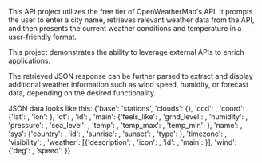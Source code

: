This API project utilizes the free tier of OpenWeatherMap's API. It prompts the user to enter a city name, retrieves relevant weather data from the API, and then presents the current weather conditions and temperature in a user-friendly format.

This project demonstrates the ability to leverage external APIs to enrich applications. 

The retrieved JSON response can be further parsed to extract and display additional weather information such as wind speed, humidity, or forecast data, depending on the desired functionality.

JSON data looks like this:
  {'base': 'stations',
 'clouds': {},
 'cod': ,
 'coord': {'lat': , 'lon': },
 'dt': ,
 'id': ,
 'main': {'feels_like': ,
          'grnd_level': ,
          'humidity': ,
          'pressure': ,
          'sea_level': ,
          'temp': ,
          'temp_max': ,
          'temp_min': },
 'name': ,
 'sys': {'country': ,
         'id': ,
         'sunrise': ,
         'sunset': ,
         'type': },
 'timezone': ,
 'visibility': ,
 'weather': [{'description': , 'icon': , 'id': , 'main': }],
 'wind': {'deg': , 'speed': }}
